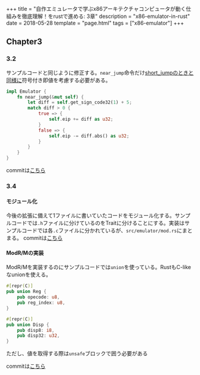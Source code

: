 +++
title = "自作エミュレータで学ぶx86アーキテクチャコンピュータが動く仕組みを徹底理解！をrustで進める: 3章"
description = "x86-emulator-in-rust"
date = 2018-05-28
template = "page.html"
tags = ["x86-emulator"]
+++

## Chapter3
### 3.2
サンプルコードと同じように修正する。`near_jump`命令だけ[short_jumpのときと同様に](./x86-emulator-in-rust-01.md)符号付き即値を考慮する必要がある。
~~~rust
impl Emulator {
    fn near_jump(&mut self) {
        let diff = self.get_sign_code32(1) + 5;
        match diff > 0 {
            true => {
                self.eip += diff as u32;
            }
            false => {
                self.eip -= diff.abs() as u32;
            }
        }
    }
}
~~~


commitは[こちら](https://github.com/bon-chi/rust_emu/commit/2d73e48f17d4a7ab1a132a95f7f983eda641d80a)

### 3.4
#### モジュール化
今後の拡張に備えて1ファイルに書いていたコードをモジュール化する。サンプルコードでは`.h`ファイルに分けているのをTraitに分けることにする。実装はサンプルコードでは各`.c`ファイルに分かれているが、`src/emulator/mod.rs`にまとまる。
commitは[こちら](https://github.com/bon-chi/rust_emu/commit/2c4922495ae8315a4744ff28a6f2dc2e06132a1c<Paste>)

#### ModR/Mの実装
ModR/Mを実装するのにサンプルコードでは`union`を使っている。RustもC-likeなunionを使える。
~~~rust
#[repr(C)]
pub union Reg {
    pub opecode: u8,
    pub reg_index: u8,
}

#[repr(C)]
pub union Disp {
    pub disp8: i8,
    pub disp32: u32,
}

~~~
ただし、値を取得する際は`unsafe`ブロックで囲う必要がある

commitは[こちら](https://github.com/bon-chi/rust_emu/commit/07bd3ac9c3a574bb9a0f70e170ed476278f53b56)
